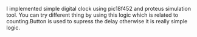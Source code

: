 I implemented simple digital clock using pic18f452 and proteus simulation tool. You can try different thing by using this logic which is related to counting.Button is used to supress the delay otherwise it is really simple logic. 
